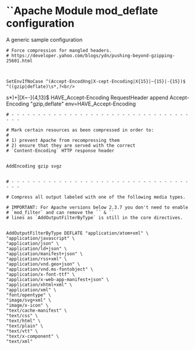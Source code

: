 <!--
author:
    - 'Joel Bout'
created_at: '2014-08-29 15:24:27'
updated_at: '2014-08-29 15:24:27'
tags:
    - 'Fine tuning TAO 26 settings (Alternative data storage)'
-->

``Apache Module mod\_deflate configuration
========================================

A generic sample configuration



    # Force compression for mangled headers.
    # https://developer.yahoo.com/blogs/ydn/pushing-beyond-gzipping-25601.html



    SetEnvIfNoCase ^(Accept-EncodXng|X-cept-Encoding|X{15}|~{15}|-{15})$ ^((gzip|deflate)\s*,?<br/>
s*)+|[X~-]{4,13}$ HAVE_Accept-Encoding
    RequestHeader append Accept-Encoding "gzip,deflate" env=HAVE_Accept-Encoding



    # - - - - - - - - - - - - - - - - - - - - - - - - - - - - - - - - - - - - -

    # Mark certain resources as been compressed in order to:
    #
    # 1) prevent Apache from recompressing them
    # 2) ensure that they are served with the correct
    # `Content-Encoding` HTTP response header


    AddEncoding gzip svgz


    # - - - - - - - - - - - - - - - - - - - - - - - - - - - - - - - - - - - - -

    # Compress all output labeled with one of the following media types.

    # IMPORTANT: For Apache versions below 2.3.7 you don't need to enable
    # `mod_filter` and can remove the `` & ``
    # lines as `AddOutputFilterByType` is still in the core directives.


    AddOutputFilterByType DEFLATE "application/atom+xml" \
    "application/javascript" \
    "application/json" \
    "application/ld+json" \
    "application/manifest+json" \
    "application/rss+xml" \
    "application/vnd.geo+json" \
    "application/vnd.ms-fontobject" \
    "application/x-font-ttf" \
    "application/x-web-app-manifest+json" \
    "application/xhtml+xml" \
    "application/xml" \
    "font/opentype" \
    "image/svg+xml" \
    "image/x-icon" \
    "text/cache-manifest" \
    "text/css" \
    "text/html" \
    "text/plain" \
    "text/vtt" \
    "text/x-component" \
    "text/xml"




